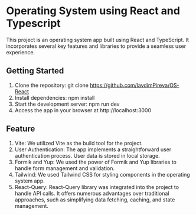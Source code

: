 # Operating System using React and Typescript

This project is an operating system app built using React and TypeScript. It incorporates several key features and libraries to provide a seamless user experience.

## Getting Started
1. Clone the repository: git clone https://github.com/lavdimPireva/OS-React
2. Install dependencies: npm install
3. Start the development server: npm run dev
4. Access the app in your browser at http://localhost:3000
  
   
## Feature 

1. Vite: We utilized Vite as the build tool for the project. 
2. User Authentication: The app implements a straightforward user authentication process. User data is stored in local storage.
3. Formik and Yup: We used the power of Formik and Yup libraries to handle form management and validation. 
4. Tailwind: We used Tailwind CSS for styling components in the operating system app. 
5. React-Query: React-Query library was integrated into the project to handle API calls. It offers numerous advantages over traditional approaches, such as simplifying data fetching, caching, and state management.


